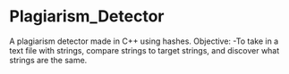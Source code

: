 # Plagiarism_Detector
A plagiarism detector made in C++ using hashes. 
Objective:
-To take in a text file with strings, compare strings to target strings, and discover what strings are the same.
